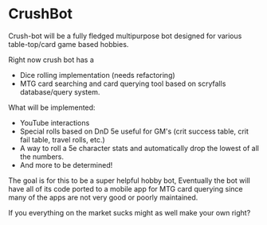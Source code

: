 # CrushBot
Crush-bot will be a fully fledged multipurpose bot designed for various table-top/card game based hobbies.

Right now crush bot has a
* Dice rolling implementation (needs refactoring)
* MTG card searching and card querying tool based on scryfalls database/query system.

What will be implemented:
* YouTube interactions
* Special rolls based on DnD 5e useful for GM's (crit success table, crit fail table, travel rolls, etc.)
* A way to roll a 5e character stats and automatically drop the lowest of all the numbers.
* And more to be determined!  

The goal is for this to be a super helpful hobby bot,
Eventually the bot will have all of its code ported to a mobile app for MTG card querying since many of the apps are not very good or poorly maintained.

If you everything on the market sucks might as well make your own right?


